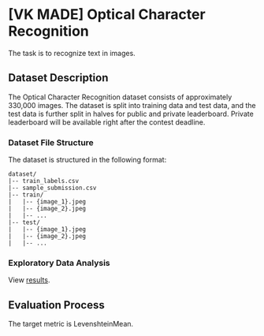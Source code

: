 # [VK MADE] Optical Character Recognition

The task is to recognize text in images.

## Dataset Description

The Optical Character Recognition dataset consists of approximately 330,000 images. The dataset is split into training data and test data, and the test data is further split in halves for public and private leaderboard. Private leaderboard will be available right after the contest deadline.

### Dataset File Structure

The dataset is structured in the following format:

```
dataset/
|-- train_labels.csv
|-- sample_submission.csv
|-- train/
|   |-- {image_1}.jpeg
|   |-- {image_2}.jpeg
|   |-- ...
|-- test/
|   |-- {image_1}.jpeg
|   |-- {image_2}.jpeg
|   |-- ...
```

### Exploratory Data Analysis

View [results](https://github.com/truEngineer/made_cv/tree/main/cv2/eda).

## Evaluation Process

The target metric is LevenshteinMean.
